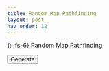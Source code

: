 ```yaml
---
title: Random Map Pathfinding
layout: post
nav_order: 12
---
```


{: .fs-6}
Random Map Pathfinding

<button id="calc" onclick="main()">Generate</button>

<svg id="map" viewBox="0 0 1 1"></svg>

<script type="text/javascript" src="../js/mapgen.js"></script>
